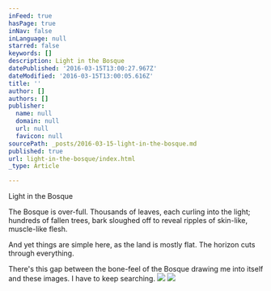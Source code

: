 ```yaml
---
inFeed: true
hasPage: true
inNav: false
inLanguage: null
starred: false
keywords: []
description: Light in the Bosque
datePublished: '2016-03-15T13:00:27.967Z'
dateModified: '2016-03-15T13:00:05.616Z'
title: ''
author: []
authors: []
publisher:
  name: null
  domain: null
  url: null
  favicon: null
sourcePath: _posts/2016-03-15-light-in-the-bosque.md
published: true
url: light-in-the-bosque/index.html
_type: Article

---
```

Light in the Bosque

The Bosque is over-full. Thousands of leaves, each curling into the light; hundreds of fallen trees, bark sloughed off to reveal ripples of skin-like, muscle-like flesh. 

And yet things are simple here, as the land is mostly flat. The horizon cuts through everything. 

There's this gap between the bone-feel of the Bosque drawing me into itself and these images. I have to keep searching. ![](https://the-grid-user-content.s3-us-west-2.amazonaws.com/b75a1a76-048f-4ce8-aed6-341f839b63eb.jpg)
![](https://the-grid-user-content.s3-us-west-2.amazonaws.com/43c0af0c-0ac8-4ad0-aa9f-2bf06f7be76f.jpg)